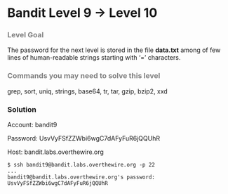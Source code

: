 Bandit Level 9 → Level 10
=========================

### <font color="grey">Level Goal</font>

The password for the next level is stored in the file **data.txt** among of few lines of human-readable strings starting with ‘=’ characters.

### <font color="grey">Commands you may need to solve this level</font>

grep, sort, uniq, strings, base64, tr, tar, gzip, bzip2, xxd

### Solution

Account: bandit9

Password: UsvVyFSfZZWbi6wgC7dAFyFuR6jQQUhR

Host: bandit.labs.overthewire.org

```
$ ssh bandit9@bandit.labs.overthewire.org -p 22
...
bandit9@bandit.labs.overthewire.org's password:
UsvVyFSfZZWbi6wgC7dAFyFuR6jQQUhR
```
```